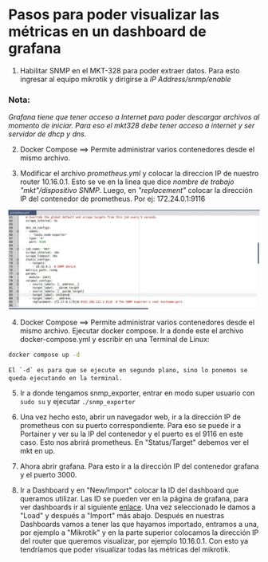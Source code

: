 # Pasos para poder visualizar las métricas en un dashboard de grafana

1. Habilitar SNMP en el MKT-328 para poder extraer datos. Para esto ingresar al equipo mikrotik y dirigirse a 
*IP Address/snmp/enable*

### Nota:
*Grafana tiene que tener acceso a Internet para poder descargar archivos al momento de iniciar.*
*Para eso el mkt328 debe tener acceso a internet y ser servidor de dhcp y dns.*

2. Docker Compose ==> Permite administrar varios contenedores desde el mismo archivo.

3. Modificar el archivo _prometheus.yml_ y colocar la direccion IP de nuestro router 10.16.0.1. Esto se ve en la linea que dice
 _nombre de trabajo "mkt"/dispositivo SNMP_. Luego, en _"replacement"_ colocar la dirección IP del contenedor de prometheus. Por ej: 172.24.0.1:9116

![ejemplo](img/prometheus.jpg)

4. Docker Compose ==> Permite administrar varios contenedores desde el mismo archivo.
Ejecutar docker compose. Ir a donde este el archivo docker-compose.yml y escribir en una Terminal de Linux:
```bash
docker compose up -d 
```
	El `-d` es para que se ejecute en segundo plano, sino lo ponemos se queda ejecutando en la terminal.

5. Ir a donde tengamos snmp_exporter, entrar en modo super usuario con `sudo su` y ejecutar `./snmp_exporter`

6. Una vez hecho esto, abrir un navegador web, ir a la dirección IP de prometheus con su puerto correspondiente. Para eso se puede ir a Portainer y ver su la IP del contenedor 
y el puerto es el 9116 en este caso. Esto nos abrirá prometheus. En "Status/Target" debemos ver el mkt en up.

7. Ahora abrir grafana. Para esto ir a la dirección IP del contenedor grafana y el puerto 3000.

8. Ir a Dashboard y en "New/Import" colocar la ID del dashboard que queramos utilizar.
Las ID se pueden ver en la página de grafana, para ver dashboards ir al siguiente [enlace](https://grafana.com/grafana/dashboards/?search=prometheus).
	Una vez seleccionado le damos a "Load" y después a "Import" más abajo.
	Después en nuestras Dashboards vamos a tener las que hayamos importado, entramos a una, por ejemplo a "Mikrotik" y en la parte superior colocamos la 
	dirección IP del router que queremos visualizar, por ejemplo 10.16.0.1. Con esto ya tendríamos que poder visualizar todas las métricas del mikrotik.


